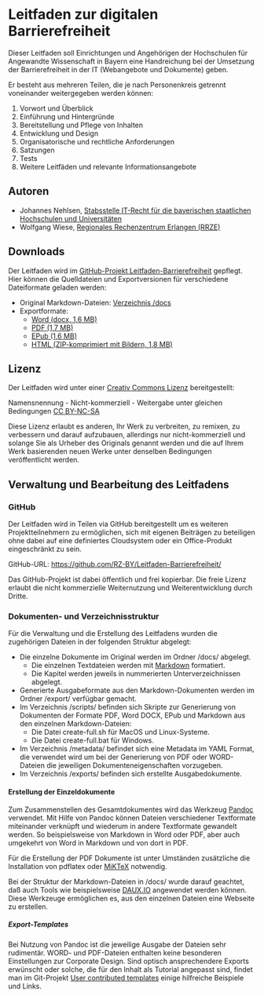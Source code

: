 # Leitfaden zur digitalen Barrierefreiheit

Dieser Leitfaden soll Einrichtungen und Angehörigen der Hochschulen für Angewandte Wissenschaft in Bayern eine Handreichung bei der Umsetzung der Barrierefreiheit in der IT (Webangebote und Dokumente) geben.

Er besteht aus mehreren Teilen, die je nach Personenkreis getrennt voneinander weitergegeben werden können:

1. Vorwort und Überblick
2. Einführung und Hintergründe
3. Bereitstellung und Pflege von Inhalten
4. Entwicklung und Design
5. Organisatorische und rechtliche Anforderungen
6. Satzungen
7. Tests
8. Weitere Leitfäden und relevante Informationsangebote


## Autoren

- Johannes Nehlsen, [Stabsstelle IT-Recht für die bayerischen staatlichen Hochschulen und Universitäten](https://www.rz.uni-wuerzburg.de/dienste/it-recht/)
- Wolfgang Wiese, [Regionales Rechenzentrum Erlangen (RRZE)](https://www.rrze.fau.de)


## Downloads

Der Leitfaden wird im [GitHub-Projekt Leitfaden-Barrierefreiheit](https://github.com/RZ-BY/Leitfaden-Barrierefreiheit/) gepflegt. Hier können die Quelldateien und Exportversionen für verschiedene Dateiformate geladen werden:

- Original Markdown-Dateien: [Verzeichnis /docs](https://github.com/RZ-BY/Leitfaden-Barrierefreiheit/tree/master/docs) 
- Exportformate:
     - [Word (docx, 1,6 MB)](https://github.com/RZ-BY/Leitfaden-Barrierefreiheit/raw/master/export/leitfaden-barrierefreiheit.docx) 
     - [PDF (1,7 MB)](https://github.com/RZ-BY/Leitfaden-Barrierefreiheit/raw/master/export/leitfaden-barrierefreiheit.pdf)
     - [EPub (1,6 MB)](https://github.com/RZ-BY/Leitfaden-Barrierefreiheit/raw/master/export/leitfaden-barrierefreiheit.epub)
     - [HTML (ZIP-komprimiert mit Bildern, 1,8 MB)](https://github.com/RZ-BY/Leitfaden-Barrierefreiheit/raw/master/export/leitfaden-barrierefreiheit.zip)

         
## Lizenz

Der Leitfaden wird unter einer [Creativ Commons Lizenz](https://creativecommons.org/licenses/?lang=de) bereitgestellt: 

Namensnennung - Nicht-kommerziell - Weitergabe unter gleichen Bedingungen 
[CC BY-NC-SA](https://creativecommons.org/licenses/by-nc/4.0/)

Diese Lizenz erlaubt es anderen, Ihr Werk zu verbreiten, zu remixen, zu verbessern und darauf aufzubauen, allerdings nur nicht-kommerziell und solange Sie als Urheber des Originals genannt werden und die auf Ihrem Werk basierenden neuen Werke unter denselben Bedingungen veröffentlicht werden.



## Verwaltung und Bearbeitung des Leitfadens

### GitHub

Der Leitfaden wird in Teilen via GitHub bereitgestellt um es weiteren Projektteilnehmern zu ermöglichen, sich mit eigenen Beiträgen zu beteiligen ohne dabei auf eine definiertes Cloudsystem oder ein Office-Produkt eingeschränkt zu sein.

GitHub-URL: <https://github.com/RZ-BY/Leitfaden-Barrierefreiheit/>

Das GitHub-Projekt ist dabei öffentlich und frei kopierbar. Die freie Lizenz erlaubt die nicht kommerzielle Weiternutzung und Weiterentwicklung durch Dritte. 


### Dokumenten- und Verzeichnisstruktur

Für die Verwaltung und die Erstellung des Leitfadens wurden die zugehörigen Dateien in der folgenden Struktur abgelegt:

* Die einzelne Dokumente im Original werden im Ordner /docs/  abgelegt.
    * Die einzelnen Textdateien werden mit [Markdown](https://guides.github.com/features/mastering-markdown/) formatiert.
    * Die Kapitel werden jeweils in nummerierten Unterverzeichnissen abgelegt.
* Generierte Ausgabeformate aus den Markdown-Dokumenten werden im Ordner /export/  verfügbar gemacht.
* Im Verzeichnis /scripts/ befinden sich Skripte zur Generierung von Dokumenten der Formate PDF, Word DOCX, EPub und Markdown aus den einzelnen Markdown-Dateien:
     * Die Datei create-full.sh  für MacOS und Linux-Systeme. 
     * Die Datei create-full.bat für Windows. 
* Im Verzeichnis /metadata/  befindet sich eine Metadata im YAML Format, die verwendet wird um bei der Generierung von PDF oder WORD-Dateien die jeweiligen Dokumenteneigenschaften vorzugeben. 
* Im Verzeichnis /exports/ befinden sich erstellte Ausgabedokumente.

#### Erstellung der Einzeldokumente 

Zum Zusammenstellen des Gesamtdokumentes wird das Werkzeug [Pandoc](https://pandoc.org/) verwendet. Mit Hilfe von Pandoc können Dateien verschiedener Textformate miteinander verknüpft und wiederum in andere Textformate gewandelt werden. So beispielsweise von Markdown in Word oder PDF, aber auch umgekehrt von Word in Markdown und von dort in PDF.  

Für die Erstellung der PDF Dokumente ist unter Umständen zusätzliche die Installation von pdflatex oder [MiKTeX](https://miktex.org/) notwendig.

Bei der Struktur der Markdown-Dateien in /docs/  wurde darauf geachtet, daß auch Tools wie beispielsweise [DAUX.IO](https://dauxio.github.io/) angewendet werden können. Diese Werkzeuge ermöglichen es, aus den einzelnen Dateien eine Webseite zu erstellen. 


##### Export-Templates

Bei Nutzung von Pandoc ist die jeweilige Ausgabe der Dateien sehr rudimentär. WORD- und PDF-Dateien enthalten keine besonderen Einstellungen zur Corporate Design. 
Sind optisch ansprechendere Exports erwünscht oder solche, die für den Inhalt als Tutorial angepasst sind, findet man im Git-Projekt [User contributed templates](https://github.com/jgm/pandoc/wiki/User-contributed-templates) einige hilfreiche Beispiele und Links.




